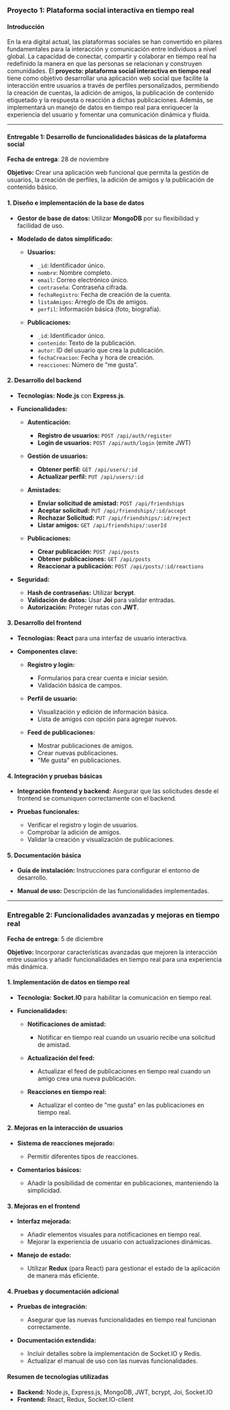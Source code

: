 
### Proyecto 1: Plataforma social interactiva en tiempo real

####  **Introducción**

En la era digital actual, las plataformas sociales se han convertido en pilares fundamentales para la interacción y comunicación entre individuos a nivel global. La capacidad de conectar, compartir y colaborar en tiempo real ha redefinido la manera en que las personas se relacionan y construyen comunidades. El **proyecto: plataforma social interactiva en tiempo real** tiene como objetivo desarrollar una aplicación web social que facilite la interacción entre usuarios a través de perfiles personalizados, permitiendo la creación de cuentas, la adición de amigos, la publicación de contenido etiquetado y la respuesta o reacción a dichas publicaciones. Además, se implementará un manejo de datos en tiempo real para enriquecer la experiencia del usuario y fomentar una comunicación dinámica y fluida.

---

#### **Entregable 1: Desarrollo de funcionalidades básicas de la plataforma social**

**Fecha de entrega**: 28 de noviembre

**Objetivo:** Crear una aplicación web funcional que permita la gestión de usuarios, la creación de perfiles, la adición de amigos y la publicación de contenido básico.

#### **1. Diseño e implementación de la base de datos**

- **Gestor de base de datos:** Utilizar **MongoDB** por su flexibilidad y facilidad de uso.
  
- **Modelado de datos simplificado:**
  
  - **Usuarios:**
    - `_id`: Identificador único.
    - `nombre`: Nombre completo.
    - `email`: Correo electrónico único.
    - `contraseña`: Contraseña cifrada.
    - `fechaRegistro`: Fecha de creación de la cuenta.
    - `listaAmigos`: Arreglo de IDs de amigos.
    - `perfil`: Información básica (foto, biografía).

  - **Publicaciones:**
    - `_id`: Identificador único.
    - `contenido`: Texto de la publicación.
    - `autor`: ID del usuario que crea la publicación.
    - `fechaCreacion`: Fecha y hora de creación.
    - `reacciones`: Número de "me gusta".

#### **2. Desarrollo del backend**

- **Tecnologías:** **Node.js** con **Express.js**.
  
- **Funcionalidades:**
  
  - **Autenticación:**
    - **Registro de usuarios:** `POST /api/auth/register`
    - **Login de usuarios:** `POST /api/auth/login` (emite JWT)

  - **Gestión de usuarios:**
    - **Obtener perfil:** `GET /api/users/:id`
    - **Actualizar perfil:** `PUT /api/users/:id`
  
  - **Amistades:**
    - **Enviar solicitud de amistad:** `POST /api/friendships`
    - **Aceptar solicitud:** `PUT /api/friendships/:id/accept`
    - **Rechazar Solicitud:** `PUT /api/friendships/:id/reject`
    - **Listar amigos:** `GET /api/friendships/:userId`

  - **Publicaciones:**
    - **Crear publicación:** `POST /api/posts`
    - **Obtener publicaciones:** `GET /api/posts`
    - **Reaccionar a publicación:** `POST /api/posts/:id/reactions`

- **Seguridad:**
  
  - **Hash de contraseñas:** Utilizar **bcrypt**.
  - **Validación de datos:** Usar **Joi** para validar entradas.
  - **Autorización:** Proteger rutas con **JWT**.

#### **3. Desarrollo del frontend**

- **Tecnologías:** **React** para una interfaz de usuario interactiva.
  
- **Componentes clave:**
  
  - **Registro y login:**
    - Formularios para crear cuenta e iniciar sesión.
    - Validación básica de campos.

  - **Perfil de usuario:**
    - Visualización y edición de información básica.
    - Lista de amigos con opción para agregar nuevos.

  - **Feed de publicaciones:**
    - Mostrar publicaciones de amigos.
    - Crear nuevas publicaciones.
    - "Me gusta" en publicaciones.

#### **4. Integración y pruebas básicas**

- **Integración frontend y backend:** Asegurar que las solicitudes desde el frontend se comuniquen correctamente con el backend.
  
- **Pruebas funcionales:**
  - Verificar el registro y login de usuarios.
  - Comprobar la adición de amigos.
  - Validar la creación y visualización de publicaciones.

#### **5. Documentación básica**

- **Guía de instalación:** Instrucciones para configurar el entorno de desarrollo.
  
- **Manual de uso:** Descripción de las funcionalidades implementadas.

---

### **Entregable 2: Funcionalidades avanzadas y mejoras en tiempo real**

**Fecha de entrega**:  5 de diciembre

**Objetivo:** Incorporar características avanzadas que mejoren la interacción entre usuarios y añadir funcionalidades en tiempo real para una experiencia más dinámica.

#### **1. Implementación de datos en tiempo real**

- **Tecnología:** **Socket.IO** para habilitar la comunicación en tiempo real.
  
- **Funcionalidades:**
  
  - **Notificaciones de amistad:**
    - Notificar en tiempo real cuando un usuario recibe una solicitud de amistad.
  
  - **Actualización del feed:**
    - Actualizar el feed de publicaciones en tiempo real cuando un amigo crea una nueva publicación.

  - **Reacciones en tiempo real:**
    - Actualizar el conteo de "me gusta" en las publicaciones en tiempo real.

#### **2. Mejoras en la interacción de usuarios**

- **Sistema de reacciones mejorado:**
  - Permitir diferentes tipos de reacciones.
  
- **Comentarios básicos:**
  - Añadir la posibilidad de comentar en publicaciones, manteniendo la simplicidad.

#### **3. Mejoras en el frontend**

- **Interfaz mejorada:**
  - Añadir elementos visuales para notificaciones en tiempo real.
  - Mejorar la experiencia de usuario con actualizaciones dinámicas.

- **Manejo de estado:**
  - Utilizar **Redux** (para React) para gestionar el estado de la aplicación de manera más eficiente.

#### **4. Pruebas y documentación adicional**

- **Pruebas de integración:**
  - Asegurar que las nuevas funcionalidades en tiempo real funcionan correctamente.
  
- **Documentación extendida:**
  - Incluir detalles sobre la implementación de Socket.IO y Redis.
  - Actualizar el manual de uso con las nuevas funcionalidades.

#### **Resumen de tecnologías utilizadas**

- **Backend:** Node.js, Express.js, MongoDB, JWT, bcrypt, Joi, Socket.IO
- **Frontend:** React, Redux, Socket.IO-client

